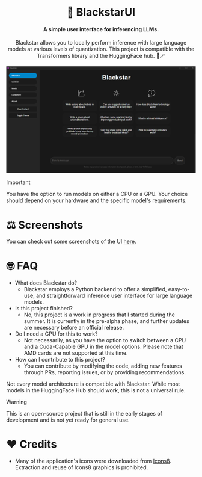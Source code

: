 <div align="center">

# 🌌 BlackstarUI 

#### A simple user interface for inferencing LLMs.

Blackstar allows you to locally perform inference with large language models at various levels of quantization.
This project is compatible with the Transformers library and the HuggingFace hub. 🤗🪄

![Screenshot](https://github.com/Celestinian/BlackstarUI/blob/main/screenshots/1.png?raw=true)

</div>

> [!IMPORTANT]
> You have the option to run models on either a CPU or a GPU. Your choice should depend on your hardware and the specific model's requirements.

# ⚖️ Screenshots 

You can check out some screenshots of the UI [here](examples.md).

# 🤓 FAQ 

- What does Blackstar do?
  - Blackstar employs a Python backend to offer a simplified, easy-to-use, and straightforward inference user interface for large language models.
- Is this project finished?
  - No, this project is a work in progress that I started during the summer. It is currently in the pre-alpha phase, and further updates are necessary before an official release.
- Do I need a GPU for this to work?
  - Not necessarily, as you have the option to switch between a CPU and a Cuda-Capable GPU in the model options. Please note that AMD cards are not supported at this time.
- How can I contribute to this project?
  - You can contribute by modifying the code, adding new features through PRs, reporting issues, or by providing recommendations. 

Not every model architecture is compatible with Blackstar. While most models in the HuggingFace Hub should work, this is not a universal rule.

> [!WARNING]
> This is an open-source project that is still in the early stages of development and is not yet ready for general use.

# ❤ Credits 

- Many of the application's icons were downloaded from [Icons8](https://icons8.com/). Extraction and reuse of Icons8 graphics is prohibited.

#

<div align="center">

</div>
